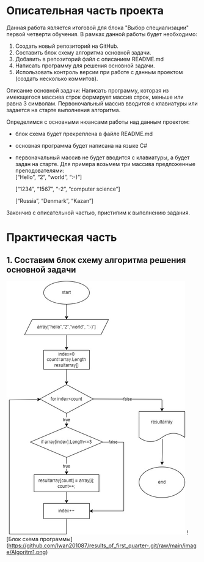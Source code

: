 # Описательная часть проекта
Данная работа является итоговой для блока "Выбор специализации" первой четверти обучения. В рамках данной работы будет необходимо:  
1. Создать новый репозиторий на GitHub.  
2. Составить блок схему алгоритма основной задачи.  
3. Добавить в репозиторий файл с описанием README.md  
4. Написать программу для решения основной задачи.  
5. Использовать контроль версии при работе с данным проектом (создать несколько коммитов).  

Описание основной задачи: Написать программу, которая из имеющегося массива строк формирует массив строк, меньше или равна 3 символам. Первоночальный массив вводится с клавиатуры или задается на старте выполнения алгоритма.  

Определимся с основными нюансами работы над данным проектом:  
 - блок схема будет прекреплена в файле README.md  
 - основная программа будет написана на языке С#  
 - первоначальный массив не будет вводится с клавиатуры, а будет задан на старте. Для примера возьмем три массива предложенные преподователями:  
 [“Hello”, “2”, “world”, “:-)”]   

   [“1234”, “1567”, “-2”, “computer science”]   

   [“Russia”, “Denmark”, “Kazan”]     


 Закончив с описательной частью, пристипим к выполнению задания.  

 # Практическая часть
 ## 1. Составим блок схему алгоритма решения основной задачи   


 ![ Блок схема программы ](/image/algoritm1.jpg)
 ![Блок схема программы] (https://github.com/Iwan201087/results_of_first_quarter-.git/raw/main/image/Algoritm1.png)
 

